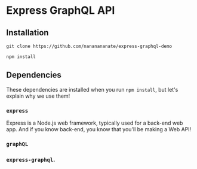 # Express GraphQL API 

## Installation

```
git clone https://github.com/nananananate/express-graphql-demo
```

```
npm install
```

## Dependencies

These dependencies are installed when you run `npm install`, but let's explain why we use them! 

### `express`

Express is a Node.js web framework, typically used for a back-end web app. And if you know back-end, you know that you'll be making a Web API!

### `graphQL`

### `express-graphql`. 


